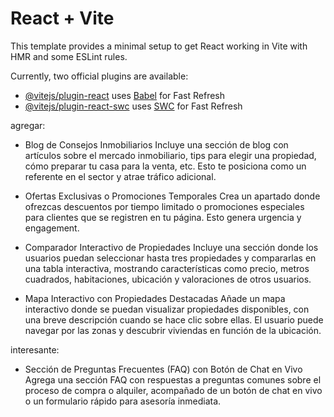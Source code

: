 # React + Vite

This template provides a minimal setup to get React working in Vite with HMR and some ESLint rules.

Currently, two official plugins are available:

- [@vitejs/plugin-react](https://github.com/vitejs/vite-plugin-react/blob/main/packages/plugin-react/README.md) uses [Babel](https://babeljs.io/) for Fast Refresh
- [@vitejs/plugin-react-swc](https://github.com/vitejs/vite-plugin-react-swc) uses [SWC](https://swc.rs/) for Fast Refresh


agregar:
- Blog de Consejos Inmobiliarios
Incluye una sección de blog con artículos sobre el mercado inmobiliario, tips para elegir una propiedad, cómo preparar tu casa para la venta, etc. Esto te posiciona como un referente en el sector y atrae tráfico adicional.

- Ofertas Exclusivas o Promociones Temporales
Crea un apartado donde ofrezcas descuentos por tiempo limitado o promociones especiales para clientes que se registren en tu página. Esto genera urgencia y engagement.

- Comparador Interactivo de Propiedades
Incluye una sección donde los usuarios puedan seleccionar hasta tres propiedades y compararlas en una tabla interactiva, mostrando características como precio, metros cuadrados, habitaciones, ubicación y valoraciones de otros usuarios.

- Mapa Interactivo con Propiedades Destacadas
Añade un mapa interactivo donde se puedan visualizar propiedades disponibles, con una breve descripción cuando se hace clic sobre ellas. El usuario puede navegar por las zonas y descubrir viviendas en función de la ubicación.


interesante: 

- Sección de Preguntas Frecuentes (FAQ) con Botón de Chat en Vivo
Agrega una sección FAQ con respuestas a preguntas comunes sobre el proceso de compra o alquiler, acompañado de un botón de chat en vivo o un formulario rápido para asesoría inmediata.

